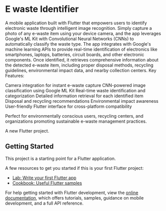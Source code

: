# E waste Identifier

A mobile application built with Flutter that empowers users to identify electronic waste through intelligent image recognition. Simply capture a photo of any e-waste item using your device camera, and the app leverages Google's ML Kit with Convolutional Neural Networks (CNNs) to automatically classify the waste type.
The app integrates with Google's machine learning APIs to provide real-time identification of electronics like smartphones, laptops, batteries, circuit boards, and other electronic components. Once identified, it retrieves comprehensive information about the detected e-waste item, including proper disposal methods, recycling guidelines, environmental impact data, and nearby collection centers.
Key Features:

Camera integration for instant e-waste capture
CNN-powered image classification using Google ML Kit
Real-time waste identification and categorization
Detailed information retrieval for each identified item
Disposal and recycling recommendations
Environmental impact awareness
User-friendly Flutter interface for cross-platform compatibility

Perfect for environmentally conscious users, recycling centers, and organizations promoting sustainable e-waste management practices.

A new Flutter project.

## Getting Started

This project is a starting point for a Flutter application.

A few resources to get you started if this is your first Flutter project:

- [Lab: Write your first Flutter app](https://docs.flutter.dev/get-started/codelab)
- [Cookbook: Useful Flutter samples](https://docs.flutter.dev/cookbook)

For help getting started with Flutter development, view the
[online documentation](https://docs.flutter.dev/), which offers tutorials,
samples, guidance on mobile development, and a full API reference.
